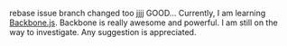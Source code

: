 rebase issue branch changed too
jjjj
GOOD...
Currently, I am learning [Backbone.js](http://backbonejs.org/). Backbone is really awesome and powerful. I am still on the way to investigate. Any suggestion is appreciated.
